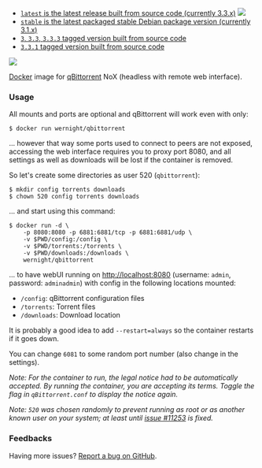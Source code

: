   * [`latest` is the latest release built from source code (currently 3.3.x)](https://github.com/wernight/docker-qbittorrent/blob/master/Dockerfile) [![](https://images.microbadger.com/badges/image/wernight/qbittorrent.svg)](http://microbadger.com/images/wernight/qbittorrent "Get your own image badge on microbadger.com")
  * [`stable` is the latest packaged stable Debian package version (currently 3.1.x)](https://github.com/wernight/docker-qbittorrent/blob/stable/Dockerfile)
  * [`3`, `3.3`, `3.3.3` tagged version built from source code](https://github.com/wernight/docker-qbittorrent/blob/v3.3.3/Dockerfile)
  * [`3.3.1` tagged version built from source code](https://github.com/wernight/docker-qbittorrent/blob/v3.3.1/Dockerfile)

[![](https://badge.imagelayers.io/wernight/qbittorrent:latest.svg)](https://imagelayers.io/?images=wernight/qbittorrent:latest,wernight/qbittorrent:stable)

[Docker](https://www.docker.com/) image for [qBittorrent](http://www.qbittorrent.org/) NoX (headless with remote web interface).

### Usage

All mounts and ports are optional and qBittorrent will work even with only:

    $ docker run wernight/qbittorrent
    
... however that way some ports used to connect to peers are not exposed, accessing the
web interface requires you to proxy port 8080, and all settings as well as downloads will
be lost if the container is removed.

So let's create some directories as user 520 (`qbittorrent`):

    $ mkdir config torrents downloads
    $ chown 520 config torrents downloads

... and start using this command:

	$ docker run -d \
		-p 8080:8080 -p 6881:6881/tcp -p 6881:6881/udp \
		-v $PWD/config:/config \
		-v $PWD/torrents:/torrents \
		-v $PWD/downloads:/downloads \
		wernight/qbittorrent

... to have webUI running on [http://localhost:8080](http://localhost:8080) (username: `admin`, password: `adminadmin`) with config in the following locations mounted:

  * `/config`: qBittorrent configuration files
  * `/torrents`: Torrent files
  * `/downloads`: Download location

It is probably a good idea to add `--restart=always` so the container restarts if it goes down.

You can change `6081` to some random  port number (also change in the settings).

_Note: For the container to run, the legal notice had to be automatically accepted. By running the container, you are accepting its terms. Toggle the flag in `qBittorrent.conf` to display the notice again._

_Note: `520` was chosen randomly to prevent running as root or as another known user on your system; at least until [issue #11253](https://github.com/docker/docker/pull/11253) is fixed._


### Feedbacks

Having more issues? [Report a bug on GitHub](https://github.com/wernight/docker-qbittorrent/issues).
